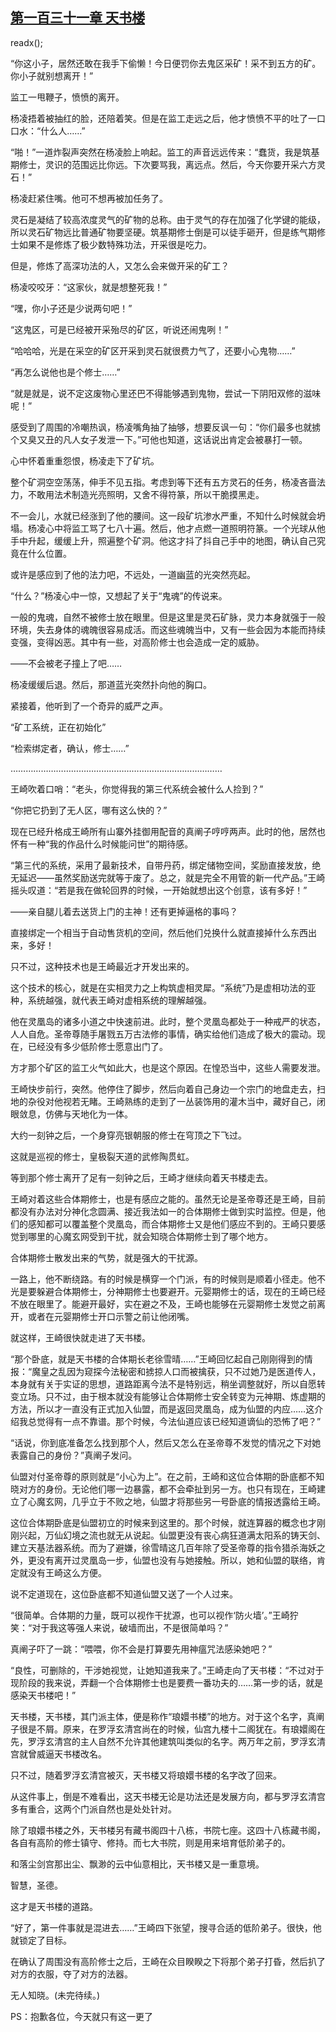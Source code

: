 ## [第一百三十一章 天书楼](https://www.xxbiquge.com/11_11207/9093426.html)
readx();

  “你这小子，居然还敢在我手下偷懒！今日便罚你去鬼区采矿！采不到五方的矿。你小子就别想离开！”

  监工一甩鞭子，愤愤的离开。

  杨凌捂着被抽红的脸，还陪着笑。但是在监工走远之后，他才愤愤不平的吐了一口口水：“什么人……”

  “啪！”一道炸裂声突然在杨凌脸上响起。监工的声音远远传来：“蠢货，我是筑基期修士，灵识的范围远比你远。下次要骂我，离远点。然后，今天你要开采六方灵石！”

  杨凌赶紧住嘴。他可不想再被加任务了。

  灵石是凝结了较高浓度灵气的矿物的总称。由于灵气的存在加强了化学键的能级，所以灵石矿物远比普通矿物要坚硬。筑基期修士倒是可以徒手砸开，但是练气期修士如果不是修炼了极少数特殊功法，开采很是吃力。

  但是，修炼了高深功法的人，又怎么会来做开采的矿工？

  杨凌咬咬牙：“这家伙，就是想整死我！”

  “嘿，你小子还是少说两句吧！”

  “这鬼区，可是已经被开采殆尽的矿区，听说还闹鬼咧！”

  “哈哈哈，光是在采空的矿区开采到灵石就很费力气了，还要小心鬼物……”

  “再怎么说他也是个修士……”

  “就是就是，说不定这废物心里还巴不得能够遇到鬼物，尝试一下阴阳双修的滋味呢！”

  感受到了周围的冷嘲热讽，杨凌嘴角抽了抽够，想要反讽一句：“你们最多也就掳个又臭又丑的凡人女子发泄一下。”可他也知道，这话说出肯定会被暴打一顿。

  心中怀着重重怨恨，杨凌走下了矿坑。

  整个矿洞空空荡荡，伸手不见五指。考虑到等下还有五方灵石的任务，杨凌吝啬法力，不敢用法术制造光亮照明，又舍不得符篆，所以干脆摸黑走。

  不一会儿，水就已经涨到了他的腰间。这一段矿坑渗水严重，不知什么时候就会坍塌。杨凌心中将监工骂了七八十遍。然后，他才点燃一道照明符篆。一个光球从他手中升起，缓缓上升，照遍整个矿洞。他这才抖了抖自己手中的地图，确认自己究竟在什么位置。

  或许是感应到了他的法力吧，不远处，一道幽蓝的光突然亮起。

  “什么？”杨凌心中一惊，又想起了关于“鬼魂”的传说来。

  一般的鬼魂，自然不被修士放在眼里。但是这里是灵石矿脉，灵力本身就强于一般环境，失去身体的魂魄很容易成活。而这些魂魄当中，又有一些会因为本能而持续变强，变得凶恶。其中有一些，对高阶修士也会造成一定的威胁。

  ——不会被老子撞上了吧……

  杨凌缓缓后退。然后，那道蓝光突然扑向他的胸口。

  紧接着，他听到了一个奇异的威严之声。

  “矿工系统，正在初始化”

  “检索绑定者，确认，修士……”

  …………………………………………………………………………

  王崎吹着口哨：“老头，你觉得我的第三代系统会被什么人捡到？”

  “你把它扔到了无人区，哪有这么快的？”

  现在已经升格成王崎所有山寨外挂御用配音的真阐子哼哼两声。此时的他，居然也怀有一种“我的作品什么时候能问世”的期待感。

  “第三代的系统，采用了最新技术，自带丹药，绑定储物空间，奖励直接发放，绝无延迟——虽然奖励送完就等于废了。总之，就是完全不用管的新一代产品。”王崎摇头叹道：“若是我在做轮回界的时候，一开始就想出这个创意，该有多好！”

  ——亲自腿儿着去送货上门的主神！还有更掉逼格的事吗？

  直接绑定一个相当于自动售货机的空间，然后他们兑换什么就直接掉什么东西出来，多好！

  只不过，这种技术也是王崎最近才开发出来的。

  这个技术的核心，就是在实相灵力之上构筑虚相灵犀。“系统”乃是虚相功法的亚种，系统越强，就代表王崎对虚相系统的理解越强。

  他在灵凰岛的诸多小道之中快速前进。此时，整个灵凰岛都处于一种戒严的状态，人人自危。圣帝尊随手屠戮五万古法修的事情，确实给他们造成了极大的震动。现在，已经没有多少低阶修士愿意出门了。

  方才那个矿区的监工火气如此大，也是这个原因。在惶恐当中，这些人需要发泄。

  王崎快步前行，突然。他停住了脚步，然后向着自己身边一个宗门的地盘走去，扫地的杂役对他视若无睹。王崎熟练的走到了一丛装饰用的灌木当中，藏好自己，闭眼敛息，仿佛与天地化为一体。

  大约一刻钟之后，一个身穿亮银朝服的修士在穹顶之下飞过。

  这就是巡视的修士，皇极裂天道的武修陶贯虹。

  等到那个修士离开了足有一刻钟之后，王崎才继续向着天书楼走去。

  王崎对着这些合体期修士，也是有感应之能的。虽然无论是圣帝尊还是王崎，目前都没有办法对分神化念圆满、接近我法如一的合体期修士做到实时监控。但是，他们的感知都可以覆盖整个灵凰岛，而合体期修士又是他们感应不到的。王崎只要感觉到哪里的心魔玄网受到干扰，就会知晓合体期修士到了哪个地方。

  合体期修士散发出来的气势，就是强大的干扰源。

  一路上，他不断绕路。有的时候是横穿一个门派，有的时候则是顺着小径走。他不光是要躲避合体期修士，分神期修士也要避开。元婴期修士的话，现在的王崎已经不放在眼里了。能避开最好，实在避之不及，王崎也能够在元婴期修士发觉之前离开，或者在元婴期修士开口示警之前让他闭嘴。

  就这样，王崎很快就走进了天书楼。

  “那个卧底，就是天书楼的合体期长老徐雪晴……”王崎回忆起自己刚刚得到的情报：“魔皇之乱因为窥探今法秘密和掳掠人口而被擒获，只不过她乃是医道传人，本身就有关于实证的思想，道路距离今法不是特别远，稍坐调整就好，所以自愿转变立场。只不过，由于根本就没有能够让合体期修士安全转变为元神期、炼虚期的方法，所以才一直没有正式加入仙盟，而是返回灵凰岛，成为仙盟的内应……这介绍我总觉得有一点不靠谱。那个时候，今法仙道应该已经知道谪仙的恐怖了吧？”

  “话说，你到底准备怎么找到那个人，然后又怎么在圣帝尊不发觉的情况之下对她表露自己的身份？”真阐子发问。

  仙盟对付圣帝尊的原则就是“小心为上”。在之前，王崎和这位合体期的卧底都不知晓对方的身份。无论他们哪一边暴露，都不会牵扯到另一方。也只有现在，王崎建立了心魔玄网，几乎立于不败之地，仙盟才将那些另一号卧底的情报透露给王崎。

  这位合体期卧底是仙盟初立的时候来到这里的。那个时候，就连算器的概念也才刚刚兴起，万仙幻境之流也就无从说起。仙盟更没有丧心病狂道满太阳系的铸天剑、建立天基法器系统。而为了避嫌，徐雪晴这几百年除了受圣帝尊的指令猎杀海妖之外，更没有离开过灵凰岛一步，仙盟也没有与她接触。所以，她和仙盟的联络，肯定就没有王崎这么方便。

  说不定道现在，这位卧底都不知道仙盟又送了一个人过来。

  “很简单。合体期的力量，既可以视作干扰源，也可以视作‘防火墙’。”王崎狞笑：“对于我这等强人来说，破墙而出，不是很简单吗？”

  真阐子吓了一跳：“喂喂，你不会是打算要先用神瘟咒法感染她吧？”

  “良性，可删除的，干涉她视觉，让她知道我来了。”王崎走向了天书楼：“不过对于现阶段的我来说，弄翻一个合体期修士也是要费一番功夫的……第一步的话，就是感染天书楼吧！”

  天书楼，天书楼，其门派主体，便是称作“琅嬛书楼”的地方。对于这个名字，真阐子很是不屑。原来，在罗浮玄清宫尚在的时候，仙宫九楼十二阁犹在。有琅嬛阁在先，罗浮玄清宫的主人自然不允许其他建筑叫类似的名字。两万年之前，罗浮玄清宫就曾威逼天书楼改名。

  只不过，随着罗浮玄清宫被灭，天书楼又将琅嬛书楼的名字改了回来。

  从这件事上，倒是不难看出，这天书楼无论是功法还是发展方向，都与罗浮玄清宫多有重合，这两个门派自然也是处处针对。

  除了琅嬛书楼之外，天书楼另有藏书阁四十八栋，书院七座。这四十八栋藏书阁，各自有高阶的修士镇守、修持。而七大书院，则是用来培育低阶弟子的。

  和落尘剑宫那出尘、飘渺的云中仙意相比，天书楼又是一重意境。

  智慧，圣德。

  这才是天书楼的道路。

  “好了，第一件事就是混进去……”王崎四下张望，搜寻合适的低阶弟子。很快，他就锁定了目标。

  在确认了周围没有高阶修士之后，王崎在众目睽睽之下将那个弟子打昏，然后扒了对方的衣服，夺了对方的法器。

  无人知晓。(未完待续。)

  PS：抱歉各位，今天就只有这一更了
